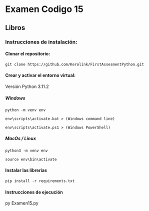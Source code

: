 # Examen Codigo 15
## Libros

### Instrucciones de instalación:

#### Clonar el repositorio:
```
git clone https://github.com/Kerolink/FirstAssesmentPython.git
```
#### Crear y activar el entorno virtual:

Versión Python 3.11.2

##### Windows
```
python -m venv env

env\scripts\activate.bat > (Windows command line)

env\scripts\activate.ps1 > (Windows PowerShell)
```

##### MacOs / Linux
```
python3 -m venv env

source env\bin\activate
```
#### Instalar las librerias
```
pip install -r requirements.txt
```
#### Instrucciones de ejecución

py Examen15.py